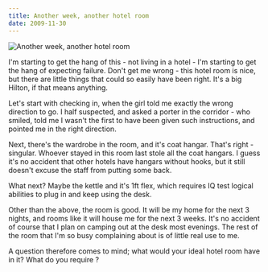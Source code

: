 ```yaml
---
title: Another week, another hotel room
date: 2009-11-30
---
```


![Another week, another hotel room](https://source.unsplash.com/dUPDhdeCN84/1600x900)

I'm starting to get the hang of this - not living in a hotel - I'm starting to get the hang of expecting failure. Don't get me wrong - this hotel room is nice, but there are little things that could so easily have been right. It's a big Hilton, if that means anything.

Let's start with checking in, when the girl told me exactly the wrong direction to go. I half suspected, and asked a porter in the corridor - who smiled, told me I wasn't the first to have been given such instructions, and pointed me in the right direction.

Next, there's the wardrobe in the room, and it's coat hangar. That's right - singular. Whoever stayed in this room last stole all the coat hangars. I guess it's no accident that other hotels have hangars without hooks, but it still doesn't excuse the staff from putting some back.

What next? Maybe the kettle and it's 1ft flex, which requires IQ test logical abilities to plug in and keep using the desk.

Other than the above, the room is good. It will be my home for the next 3 nights, and rooms like it will house me for the next 3 weeks. It's no accident of course that I plan on camping out at the desk most evenings. The rest of the room that I'm so busy complaining about is of little real use to me.

A question therefore comes to mind; what would your ideal hotel room have in it? What do you require ?